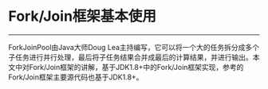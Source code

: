 # Fork/Join框架基本使用

------------------------------
ForkJoinPool由Java大师Doug Lea主持编写，它可以将一个大的任务拆分成多个子任务进行并行处理，最后将子任务结果合并成最后的计算结果，并进行输出。本文中对Fork/Join框架的讲解，基于JDK1.8+中的Fork/Join框架实现，参考的Fork/Join框架主要源代码也基于JDK1.8+。